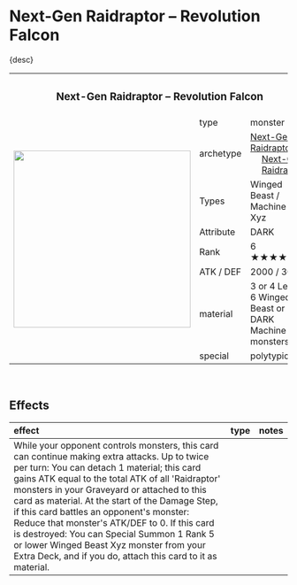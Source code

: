 # Next-Gen Raidraptor – Revolution Falcon

{desc}


<table>
  <tr>
    <th colspan="3"> <h3> Next-Gen Raidraptor – Revolution Falcon </h3> </th>
  </tr>
  <tr>
    <td rowspan="9"> <img src="../../../.assets/cards/xyz/Next-Gen Raidraptor Revolution Falcon.png" width="320px"> </td>
  </tr>
  <tr>
    <td> type </td>
    <td> monster </td>
  </tr>
  <tr>
    <td> archetype </td>
    <td> <a href="../../archetypes/Next-Gen Raidraptor.md">Next-Gen Raidraptor</a> <br> &emsp; <a href="../../archetypes/Next-Gen.md">Next-Gen</a> <br> &emsp; <a href="https://yugipedia.com/wiki/Raidraptor">Raidraptor</a> </td>
  </tr>
  <tr>
    <td> Types </td>
    <td> Winged Beast / Machine / Xyz </td>
  </tr>
  <tr>
    <td> Attribute </td>
    <td> DARK </td>
  </tr>
  <tr>
    <td> Rank </td>
    <td> 6 ★★★★★★ </td>
  </tr>
  <tr>
    <td> ATK / DEF </td>
    <td> 2000 / 3000 </td>
  </tr>
  <tr>
    <td> material </td>
    <td> 3 or 4 Level 6 Winged Beast or DARK Machine monsters </td>
  </tr>
  <tr>
    <td> special </td>
    <td> polytypical </td>
  </tr>
</table>


<br>


## Effects

| effect | type | notes |
| :----- | :--- | :---- |
| While your opponent controls monsters, this card can continue making extra attacks. Up to twice per turn: You can detach 1 material; this card gains ATK equal to the total ATK of all 'Raidraptor' monsters in your Graveyard or attached to this card as material. At the start of the Damage Step, if this card battles an opponent's monster: Reduce that monster's ATK/DEF to 0. If this card is destroyed: You can Special Summon 1 Rank 5 or lower Winged Beast Xyz monster from your Extra Deck, and if you do, attach this card to it as material. |
